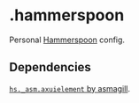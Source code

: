 # .hammerspoon

Personal [Hammerspoon](https://github.com/Hammerspoon/hammerspoon) config.

## Dependencies

[`hs._asm.axuielement` by asmagill](https://github.com/asmagill/hs._asm.axuielement).

